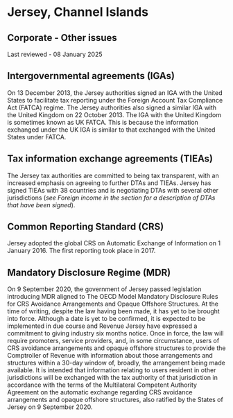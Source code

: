 # Jersey, Channel Islands
## Corporate - Other issues
Last reviewed - 08 January 2025
## Intergovernmental agreements (IGAs)
On 13 December 2013, the Jersey authorities signed an IGA with the United States to facilitate tax reporting under the Foreign Account Tax Compliance Act (FATCA) regime. The Jersey authorities also signed a similar IGA with the United Kingdom on 22 October 2013. The IGA with the United Kingdom is sometimes known as UK FATCA. This is because the information exchanged under the UK IGA is similar to that exchanged with the United States under FATCA.
## Tax information exchange agreements (TIEAs)
The Jersey tax authorities are committed to being tax transparent, with an increased emphasis on agreeing to further DTAs and TIEAs. Jersey has signed TIEAs with 38 countries and is negotiating DTAs with several other jurisdictions (_see Foreign income in the section for a description of DTAs that have been signed_).
## Common Reporting Standard (CRS)
Jersey adopted the global CRS on Automatic Exchange of Information on 1 January 2016. The first reporting took place in 2017.
## Mandatory Disclosure Regime (MDR)
On 9 September 2020, the government of Jersey passed legislation introducing MDR aligned to The OECD Model Mandatory Disclosure Rules for CRS Avoidance Arrangements and Opaque Offshore Structures.
At the time of writing, despite the law having been made, it has yet to be brought into force. Although a date is yet to be confirmed, it is expected to be implemented in due course and Revenue Jersey have expressed a commitment to giving industry six months notice.
Once in force, the law will require promoters, service providers, and, in some circumstance, users of CRS avoidance arrangements and opaque offshore structures to provide the Comptroller of Revenue with information about those arrangements and structures within a 30-day window of, broadly, the arrangement being made available.
It is intended that information relating to users resident in other jurisdictions will be exchanged with the tax authority of that jurisdiction in accordance with the terms of the Multilateral Competent Authority Agreement on the automatic exchange regarding CRS avoidance arrangements and opaque offshore structures, also ratified by the States of Jersey on 9 September 2020. 
